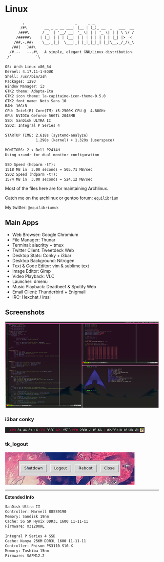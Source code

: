# Linux

            ,                       _     _ _
           /#\        __ _ _ __ ___| |__ | (_)_ __  _   ___  __
          /###\      / _` | '__/ __| '_ \| | | '_ \| | | \ \/ /
         /#####\    | (_| | | | (__| | | | | | | | | |_| |>  <
        /##,-,##\    \__,_|_|  \___|_| |_|_|_|_| |_|\__,_/_/\_\
       /##(   )##\
      /#.--   --.#\   A simple, elegant GNU/Linux distribution.
     /`           `\

    OS: Arch Linux x86_64
    Kernel: 4.17.11-1-EQUK
    Shell: /usr/bin/zsh
    Packages: 1293
    Window Manager: i3
    GTK2 theme: Adapta-Eta
    GTK2 icon theme: la-capitaine-icon-theme-0.5.0
    GTK2 font name: Noto Sans 10
    RAM: 16GiB
    CPU: Intel(R) Core(TM) i5-2500K CPU @  4.80GHz
    GPU: NVIDIA Geforce 560Ti 2048MB
    SSD: SanDisk ULTRA II
    SSD2: Integral P Series 4

    STARTUP TIME: 2.618s (systemd-analyze)
                  1.298s (kernel) + 1.320s (userspace)

    MONITORS: 2 x Dell P2414H
    Using xrandr for dual monitor configuration

    SSD Speed (hdparm -tT):
    1518 MB in  3.00 seconds = 505.71 MB/sec
    SSD2 Speed (hdparm -tT):
    1574 MB in  3.00 seconds = 524.12 MB/sec

Most of the files here are for maintaining Archlinux.

Catch me on the archlinux or gentoo forum: `equilibrium`

My twitter: `@equilibriumuk`

## Main Apps

* Web Browser: Google Chromium
* File Manager: Thunar
* Terminal: alacritty + tmux
* Twitter Client: Tweetdeck Web
* Desktop Stats: Conky + i3bar
* Desktop Background: Nitrogen
* Text & Code Editor: vim & sublime text
* Image Editor: Gimp
* Video Playback: VLC
* Launcher: dmenu
* Music Playback: Deadbeef & Spotify Web
* Email Client: Thunderbird + Enigmail
* IRC: Hexchat / irssi

## Screenshots

![](https://raw.githubusercontent.com/equk/linux/master/screenshots/linux_desktop.png)

### i3bar conky

![](https://raw.githubusercontent.com/equk/linux/master/screenshots/i3bar_conky.png)

### tk_logout

![](https://raw.githubusercontent.com/equk/linux/master/screenshots/tk_logout_07062014.png)

---

**Extended Info**

    SanDisk Ultra II
    Controller: Marvell 88SS9190
    Memory: Sandisk 19nm
    Cache: 5G SK Hynix DDR3L 1600 11-11-11
    Firmware: X31200RL

    Integral P Series 4 SSD
    Cache: Nanya 256M DDR3L 1600 11-11-11
    Controller: Phison PS3110-S10-X
    Memory: Toshiba 15nm
    Firmware: SAFM12.2
